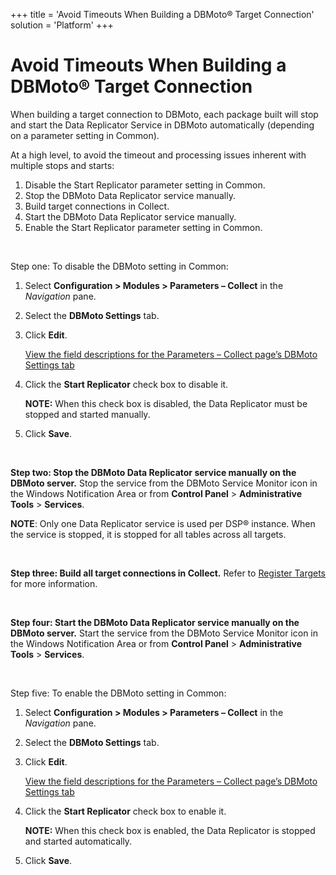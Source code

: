 +++
title = 'Avoid Timeouts When Building a DBMoto® Target Connection'
solution = 'Platform'
+++

# Avoid Timeouts When Building a DBMoto® Target Connection

When building a target connection to DBMoto, each package built will
stop and start the Data Replicator Service in DBMoto automatically
(depending on a parameter setting in Common).

At a high level, to avoid the timeout and processing issues inherent
with multiple stops and starts:

1.  Disable the Start Replicator parameter setting in Common.
2.  Stop the DBMoto Data Replicator service manually.
3.  Build target connections in Collect.
4.  Start the DBMoto Data Replicator service manually.
5.  Enable the Start Replicator parameter setting in Common.

 

Step one: To disable the DBMoto setting in Common:

1.  Select **Configuration \> Modules \> Parameters – Collect** in the
    *Navigation* pane.

2.  Select the **DBMoto Settings** tab.

3.  Click **Edit**.
    
    [View the field descriptions for the Parameters – Collect page’s
    DBMoto Settings
    tab](../../Common/Page_Desc/Parameters_Collect.htm#DBMoto_Settings_Tab)

4.  Click the **Start Replicator** check box to disable it.
    
    **NOTE:** When this check box is disabled, the Data Replicator must
    be stopped and started manually.

5.  Click **Save**.

 

<span style="font-weight: bold;">Step two: Stop the DBMoto Data
Replicator service manually on the DBMoto server.</span> Stop the
service from the DBMoto Service Monitor icon in the Windows Notification
Area or from **Control Panel** \> **Administrative Tools** \>
**Services**.

**NOTE**: Only one Data Replicator service is used per DSP® instance.
When the service is stopped, it is stopped for all tables across all
targets.

 

<span style="font-weight: bold;">Step three: Build all target
connections in Collect.</span> Refer to [Register
Targets](Register_and_Use_Targets.htm#Register_Targets) for more
information.

 

**Step four: Start the DBMoto Data Replicator service manually on the
DBMoto server.** Start the service from the DBMoto Service Monitor icon
in the Windows Notification Area or from **Control Panel** \>
**Administrative Tools** \> **Services**.

 

Step five: To enable the DBMoto setting in Common:

1.  Select **Configuration \> Modules \> Parameters – Collect** in the
    *Navigation* pane.

2.  Select the **DBMoto Settings** tab.

3.  Click **Edit**.
    
    [View the field descriptions for the Parameters – Collect page’s
    DBMoto Settings
    tab](../../Common/Page_Desc/Parameters_Collect.htm#DBMoto_Settings_Tab)

4.  Click the **Start Replicator** check box to enable it.
    
    **NOTE:** When this check box is enabled, the Data Replicator is
    stopped and started automatically.

5.  Click **Save**.
